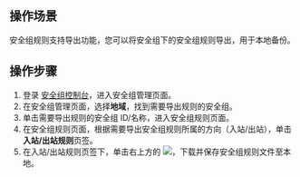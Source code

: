 ## 操作场景
安全组规则支持导出功能，您可以将安全组下的安全组规则导出，用于本地备份。

## 操作步骤
1. 登录 [安全组控制台](https://console.cloud.tencent.com/vpc/securitygroup?rid=1&rid=1)，进入安全组管理页面。
2. 在安全组管理页面，选择**地域**，找到需要导出规则的安全组。
3. 单击需要导出规则的安全组 ID/名称，进入安全组规则页面。 
4. 在安全组规则页面，根据需要导出安全组规则所属的方向（入站/出站），单击**入站/出站规则**页签。
5. 在入站/出站规则页签下，单击右上方的 <img src="https://main.qcloudimg.com/raw/cea73c3a873320c8451955ce1073683d.png"></img>，下载并保存安全组规则文件至本地。
